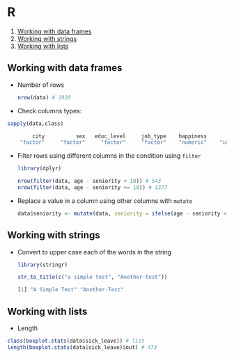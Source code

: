 # R

1. [Working with data frames](#data-frames)
1. [Working with strings](#strings)
1. [Working with lists](#lists)

<a name="data-frames"></a>
## Working with data frames
* Number of rows
  ```r
  nrow(data) # 1920
  ```
* Check columns types:
```r
sapply(data,class)

        city          sex   educ_level     job_type    happiness          age    seniority   sick_leave sick_leave_b   work_hours  Cho_initial    Cho_final 
    "factor"     "factor"     "factor"     "factor"    "numeric"    "integer"    "numeric"    "integer"    "logical"    "numeric"    "numeric"    "numeric" 
```
* Filter rows using different columns in the condition using `filter`
  ```r
  library(dplyr)

  nrow(filter(data, age - seniority < 18)) # 543
  nrow(filter(data, age - seniority >= 18)) # 1377
  ```
* Replace a value in a column using other columns with `mutate`
  ```r
  data$seniority <- mutate(data, seniority = ifelse(age - seniority < 18, age - 18, seniority))
  ```
  
<a name="strings"></a>
## Working with strings
* Convert to upper case each of the words in the string
  ```r
  library(stringr)

  str_to_title(c("a simple test", "Another-test"))
  
  [1] "A Simple Test" "Another-Test" 
  ```

<a name="lists"></a>
## Working with lists
* Length
```r
class(boxplot.stats(data$sick_leave)) # list
length(boxplot.stats(data$sick_leave)$out) # 473
```

